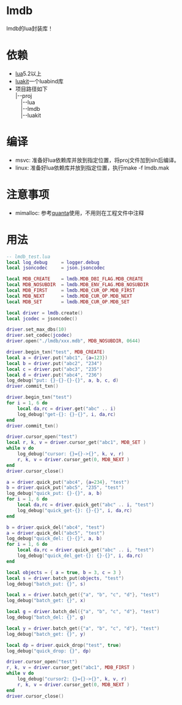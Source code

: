 # lmdb
lmdb的lua封装库！

# 依赖
- [lua](https://github.com/xiyoo0812/lua.git)5.2以上
- [luakit](https://github.com/xiyoo0812/luakit.git)一个luabind库
- 项目路径如下<br>
  |--proj <br>
  &emsp;|--lua <br>
  &emsp;|--lmdb <br>
  &emsp;|--luakit


# 编译
- msvc: 准备好lua依赖库并放到指定位置，将proj文件加到sln后编译。
- linux: 准备好lua依赖库并放到指定位置，执行make -f lmdb.mak

# 注意事项
- mimalloc: 参考[quanta](https://github.com/xiyoo0812/quanta.git)使用，不用则在工程文件中注释

# 用法
```lua
-- lmdb_test.lua
local log_debug     = logger.debug
local jsoncodec     = json.jsoncodec

local MDB_CREATE    = lmdb.MDB_DBI_FLAG.MDB_CREATE
local MDB_NOSUBDIR  = lmdb.MDB_ENV_FLAG.MDB_NOSUBDIR
local MDB_FIRST     = lmdb.MDB_CUR_OP.MDB_FIRST
local MDB_NEXT      = lmdb.MDB_CUR_OP.MDB_NEXT
local MDB_SET       = lmdb.MDB_CUR_OP.MDB_SET

local driver = lmdb.create()
local jcodec = jsoncodec()

driver.set_max_dbs(10)
driver.set_codec(jcodec)
driver.open("./lmdb/xxx.mdb", MDB_NOSUBDIR, 0644)

driver.begin_txn("test", MDB_CREATE)
local a = driver.put("abc1", {a=123})
local b = driver.put("abc2", "234")
local c = driver.put("abc3", "235")
local d = driver.put("abc4", "236")
log_debug("put: {}-{}-{}-{}", a, b, c, d)
driver.commit_txn()

driver.begin_txn("test")
for i = 1, 6 do
    local da,rc = driver.get("abc" .. i)
    log_debug("get-{}: {}-{}", i, da,rc)
end
driver.commit_txn()

driver.cursor_open("test")
local r, k, v = driver.cursor_get("abc1", MDB_SET )
while v do
    log_debug("cursor: {}={}->{}", k, v, r)
    r, k, v = driver.cursor_get(0, MDB_NEXT )
end
driver.cursor_close()

a = driver.quick_put("abc4", {a=234}, "test")
b = driver.quick_put("abc5", "235", "test")
log_debug("quick_put: {}-{}", a, b)
for i = 1, 6 do
    local da,rc = driver.quick_get("abc" .. i, "test")
    log_debug("quick_get-{}: {}-{}", i, da,rc)
end

b = driver.quick_del("abc4", "test")
a = driver.quick_del("abc5", "test")
log_debug("quick_del: {}-{}", a, b)
for i = 1, 6 do
    local da,rc = driver.quick_get("abc" .. i, "test")
    log_debug("quick_del_get-{}: {}-{}", i, da,rc)
end

local objects = { a = true, b = 3, c = 3 }
local s = driver.batch_put(objects, "test")
log_debug("batch_put: {}", s)

local x = driver.batch_get({"a", "b", "c", "d"}, "test")
log_debug("batch_get: {}", x)

local g = driver.batch_del({"a", "b", "c", "d"}, "test")
log_debug("batch_del: {}", g)

local y = driver.batch_get({"a", "b", "c", "d"}, "test")
log_debug("batch_get: {}", y)

local dp = driver.quick_drop("test", true)
log_debug("quick_drop: {}", dp)

driver.cursor_open("test")
r, k, v = driver.cursor_get("abc1", MDB_FIRST )
while v do
    log_debug("cursor2: {}={}->{}", k, v, r)
    r, k, v = driver.cursor_get(0, MDB_NEXT )
end
driver.cursor_close()

```
